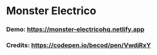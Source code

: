 # Monster Electrico

### Demo: https://monster-electricohq.netlify.app
### Credits: https://codepen.io/becod/pen/VwdjRxY